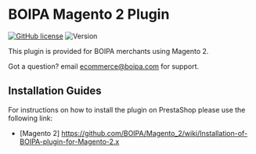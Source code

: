 # BOIPA Magento 2 Plugin
[![GitHub license](https://img.shields.io/github/license/BOIPA/Magento_2)](https://github.com/BOIPA/Magento_2/blob/master/LICENSE)
![Version](https://img.shields.io/badge/version-1.1.0-informational)

This plugin is provided for BOIPA merchants using Magento 2. 

Got a question? email ecommerce@boipa.com for support.

## Installation Guides
For instructions on how to install the plugin on PrestaShop please use the following link:

* [Magento 2] https://github.com/BOIPA/Magento_2/wiki/Installation-of-BOIPA-plugin-for-Magento-2.x
